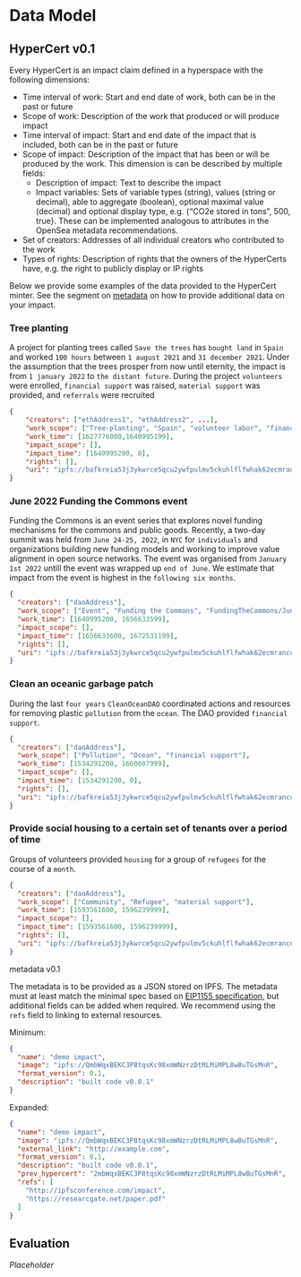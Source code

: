 # Data Model

## HyperCert v0.1

Every HyperCert is an impact claim defined in a hyperspace with the following dimensions:

- Time interval of work: Start and end date of work, both can be in the past or future
- Scope of work: Description of the work that produced or will produce impact
- Time interval of impact: Start and end date of the impact that is included, both can be in the past or future
- Scope of impact: Description of the impact that has been or will be produced by the work. This dimension is can be described by multiple fields:
  - Description of impact: Text to describe the impact
  - Impact variables: Sets of variable types (string), values (string or decimal), able to aggregate (boolean), optional maximal value (decimal) and optional display type, e.g. {“CO2e stored in tons”, 500, true}. These can be implemented analogous to attributes in the OpenSea metadata recommendations.
- Set of creators: Addresses of all individual creators who contributed to the work
- Types of rights: Description of rights that the owners of the HyperCerts have, e.g. the right to publicly display or IP rights

Below we provide some examples of the data provided to the HyperCert minter. See the segment on [metadata](#hypercert-metadata-v0.1) on how to provide additional data on your impact.

### Tree planting

A project for planting trees called `Save the trees` has `bought land` in `Spain` and worked `100 hours` between `1 august 2021` and `31 december 2021`. Under the assumption that the trees prosper from now until eternity, the impact is from `1 january 2022` to `the distant future`. During the project `volunteers` were enrolled, `financial support` was raised, `material support` was provided, and `referrals` were recruited

```json
{
    "creators": ["ethAddress1", "ethAddress2", ...],
    "work_scope": ["Tree-planting", "Spain", "volunteer labor", "financial support", "material support", "referrals"],
    "work_time": [1627776000,1640995199],
    "impact_scope": [],
    "impact_time": [1640995200, 0],
    "rights": [],
    "uri": "ipfs://bafkreia53j3ykwrce5qcu2ywfpulmv5ckuhlflfwhak62ecmranculbzeu"
}
```

### June 2022 Funding the Commons event

Funding the Commons is an event series that explores novel funding mechanisms for the commons and public goods. Recently, a two-day summit was held from `June 24-25, 2022`, in `NYC` for `individuals` and organizations building new funding models and working to improve value alignment in open source networks. The event was organised from `January 1st 2022` untill the event was wrapped up `end of June`. We estimate that impact from the event is highest in the `following six months`.

```json
{
  "creators": ["daoAddress"],
  "work_scope": ["Event", "Funding the Commons", "FundingTheCommons/Jun'22"],
  "work_time": [1640995200, 1656633599],
  "impact_scope": [],
  "impact_time": [1656633600, 1672531199],
  "rights": [],
  "uri": "ipfs://bafkreia53j3ykwrce5qcu2ywfpulmv5ckuhlflfwhak62ecmranculbzeu"
}
```

### Clean an oceanic garbage patch

During the last `four years` `CleanOceanDAO` coordinated actions and resources for removing plastic `pollution` from the `ocean`. The DAO provided `financial support`.

```json
{
  "creators": ["daoAddress"],
  "work_scope": ["Pollution", "Ocean", "financial support"],
  "work_time": [1534291200, 1660607999],
  "impact_scope": [],
  "impact_time": [1534291200, 0],
  "rights": [],
  "uri": "ipfs://bafkreia53j3ykwrce5qcu2ywfpulmv5ckuhlflfwhak62ecmranculbzeu"
}
```

### Provide social housing to a certain set of tenants over a period of time

Groups of volunteers provided `housing` for a group of `refugees` for the course of a `month`.

```json
{
  "creators": ["daoAddress"],
  "work_scope": ["Community", "Refugee", "material support"],
  "work_time": [1593561600, 1596239999],
  "impact_scope": [],
  "impact_time": [1593561600, 1596239999],
  "rights": [],
  "uri": "ipfs://bafkreia53j3ykwrce5qcu2ywfpulmv5ckuhlflfwhak62ecmranculbzeu"
}
```

 metadata v0.1

The metadata is to be provided as a JSON stored on IPFS. The metadata must at least match the minimal spec based on [EIP1155 specification](https://eips.ethereum.org/EIPS/eip-1155#metadata), but additional fields can be added when required. We recommend using the `refs` field to linking to external resources.

Minimum:

```json
{
  "name": "demo impact",
  "image": "ipfs://QmbWqxBEKC3P8tqsKc98xmWNzrzDtRLMiMPL8wBuTGsMnR",
  "format_version": 0.1,
  "description": "built code v0.0.1"
}
```

Expanded:

```json
{
  "name": "demo impact",
  "image": "ipfs://QmbWqxBEKC3P8tqsKc98xmWNzrzDtRLMiMPL8wBuTGsMnR",
  "external_link": "http://example.com",
  "format_version": 0.1,
  "description": "built code v0.0.1",
  "prev_hypercert": "2mbWqxBEKC3P8tqsKc98xmWNzrzDtRLMiMPL8wBuTGsMnR",
  "refs": [
    "http://ipfsconference.com/impact",
    "https://researcgate.net/paper.pdf"
  ]
}
```

## Evaluation

_Placeholder_
